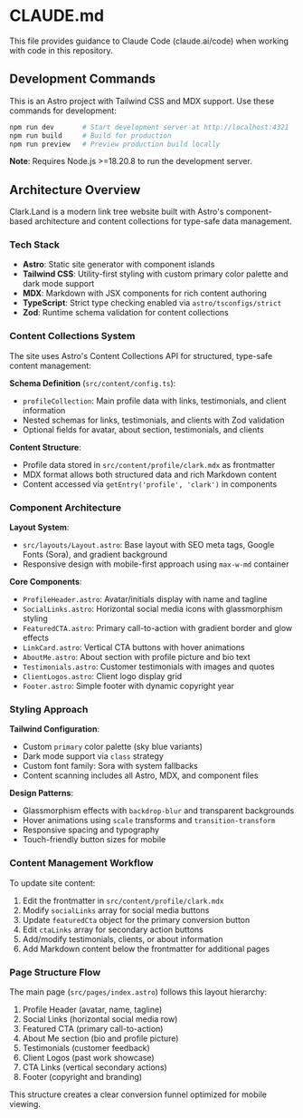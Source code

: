 # CLAUDE.md

This file provides guidance to Claude Code (claude.ai/code) when working with code in this repository.

## Development Commands

This is an Astro project with Tailwind CSS and MDX support. Use these commands for development:

```bash
npm run dev       # Start development server at http://localhost:4321
npm run build     # Build for production
npm run preview   # Preview production build locally
```

**Note**: Requires Node.js >=18.20.8 to run the development server.

## Architecture Overview

Clark.Land is a modern link tree website built with Astro's component-based architecture and content collections for type-safe data management.

### Tech Stack
- **Astro**: Static site generator with component islands
- **Tailwind CSS**: Utility-first styling with custom primary color palette and dark mode support
- **MDX**: Markdown with JSX components for rich content authoring
- **TypeScript**: Strict type checking enabled via `astro/tsconfigs/strict`
- **Zod**: Runtime schema validation for content collections

### Content Collections System

The site uses Astro's Content Collections API for structured, type-safe content management:

**Schema Definition** (`src/content/config.ts`):
- `profileCollection`: Main profile data with links, testimonials, and client information
- Nested schemas for links, testimonials, and clients with Zod validation
- Optional fields for avatar, about section, testimonials, and clients

**Content Structure**:
- Profile data stored in `src/content/profile/clark.mdx` as frontmatter
- MDX format allows both structured data and rich Markdown content
- Content accessed via `getEntry('profile', 'clark')` in components

### Component Architecture

**Layout System**:
- `src/layouts/Layout.astro`: Base layout with SEO meta tags, Google Fonts (Sora), and gradient background
- Responsive design with mobile-first approach using `max-w-md` container

**Core Components**:
- `ProfileHeader.astro`: Avatar/initials display with name and tagline
- `SocialLinks.astro`: Horizontal social media icons with glassmorphism styling
- `FeaturedCTA.astro`: Primary call-to-action with gradient border and glow effects
- `LinkCard.astro`: Vertical CTA buttons with hover animations
- `AboutMe.astro`: About section with profile picture and bio text
- `Testimonials.astro`: Customer testimonials with images and quotes
- `ClientLogos.astro`: Client logo display grid
- `Footer.astro`: Simple footer with dynamic copyright year

### Styling Approach

**Tailwind Configuration**:
- Custom `primary` color palette (sky blue variants)
- Dark mode support via `class` strategy
- Custom font family: Sora with system fallbacks
- Content scanning includes all Astro, MDX, and component files

**Design Patterns**:
- Glassmorphism effects with `backdrop-blur` and transparent backgrounds
- Hover animations using `scale` transforms and `transition-transform`
- Responsive spacing and typography
- Touch-friendly button sizes for mobile

### Content Management Workflow

To update site content:
1. Edit the frontmatter in `src/content/profile/clark.mdx`
2. Modify `socialLinks` array for social media buttons
3. Update `featuredCta` object for the primary conversion button
4. Edit `ctaLinks` array for secondary action buttons
5. Add/modify testimonials, clients, or about information
6. Add Markdown content below the frontmatter for additional pages

### Page Structure Flow

The main page (`src/pages/index.astro`) follows this layout hierarchy:
1. Profile Header (avatar, name, tagline)
2. Social Links (horizontal social media row)
3. Featured CTA (primary call-to-action)
4. About Me section (bio and profile picture)
5. Testimonials (customer feedback)
6. Client Logos (past work showcase)
7. CTA Links (vertical secondary actions)
8. Footer (copyright and branding)

This structure creates a clear conversion funnel optimized for mobile viewing.